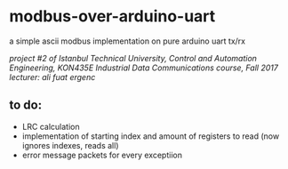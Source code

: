 # modbus-over-arduino-uart
a simple ascii modbus implementation on pure arduino uart tx/rx

*project #2 of Istanbul Technical University, Control and Automation Engineering, KON435E Industrial Data Communications course, Fall 2017*
*lecturer: ali fuat ergenc*

## to do:
* LRC calculation
* implementation of starting index and amount of registers to read (now ignores indexes, reads all)
* error message packets for every exceptiion
